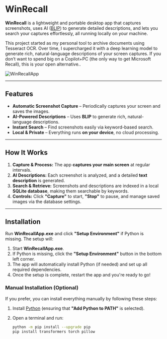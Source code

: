 # **WinRecall**

**WinRecall** is a lightweight and portable desktop app that captures screenshots, uses AI ([BLIP](https://github.com/salesforce/BLIP)) to generate detailed descriptions, and lets you search your captures effortlessly, all running locally on your machine.  

This project started as my personal tool to archive documents using Tesseract OCR. Over time, I supercharged it with a deep learning model to generate rich, natural-language descriptions of your screen captures.  If you don’t want to spend big on a Copilot+PC (the only way to get Microsoft Recall), this is your open alternative..

![WinRecallApp](https://github.com/user-attachments/assets/29f4b608-8d4e-4cc8-a721-6d70cc85a606)  

---

## **Features**  

- **Automatic Screenshot Capture** – Periodically captures your screen and saves the images.  
- **AI-Powered Descriptions** – Uses **BLIP** to generate rich, natural-language descriptions.  
- **Instant Search** – Find screenshots easily via keyword-based search.  
- **Local & Private** – Everything runs **on your device**, no cloud processing.  

---

## **How It Works**  

1. **Capture & Process:** The app **captures your main screen** at regular intervals.  
2. **AI Descriptions:** Each screenshot is analyzed, and a detailed **text description** is generated.  
3. **Search & Retrieve:** Screenshots and descriptions are indexed in a local **SQLite database**, making them searchable by keywords.  
4. **Controls:** Click **"Capture"** to start, **"Stop"** to pause, and manage saved images via the database settings.  

---

## **Installation**  

Run **WinRecallApp.exe** and click **"Setup Environment"** if Python is missing. The setup will:  

1. Start **WinRecallApp.exe**.
2. If Python is missing, click the **"Setup Environment"** button in the bottom left corner.
3. The app will automatically install Python (if needed) and set up all required dependencies.
4. Once the setup is complete, restart the app and you're ready to go!

### **Manual Installation (Optional)**  

If you prefer, you can install everything manually by following these steps:  

1. Install [Python](https://www.python.org/downloads/) (ensuring that **"Add Python to PATH"** is selected).  
2. Open a terminal and run:  

   ```bash
   python -m pip install --upgrade pip
   pip install transformers torch pillow
